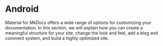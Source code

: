 # Android

Material for MkDocs offers a wide range of options for customizing your documentation. In this section, we will explain how you can create a meaningful structure for your site, change the look and feel, add a blog and comment system, and build a highly optimized site.